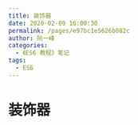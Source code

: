 ```yaml
---
title: 装饰器
date: 2020-02-09 16:00:30
permalink: /pages/e97bc1e5626b082c
author: 阮一峰
categories:
  - 《ES6 教程》笔记
tags:
  - ES6
---
```


# 装饰器
